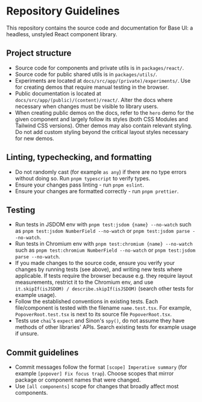 # Repository Guidelines

This repository contains the source code and documentation for Base UI: a headless, unstyled React component library.

## Project structure

- Source code for components and private utils is in `packages/react/`.
- Source code for public shared utils is in `packages/utils/`.
- Experiments are located at `docs/src/app/(private)/experiments/`. Use for creating demos that require manual testing in the browser.
- Public documentation is located at `docs/src/app/(public)/(content)/react/`. Alter the docs where necessary when changes must be visible to library users.
- When creating public demos on the docs, refer to the `hero` demo for the given component and largely follow its styles (both CSS Modules and Tailwind CSS versions). Other demos may also contain relevant styling. Do not add custom styling beyond the critical layout styles necessary for new demos.

## Linting, typechecking, and formatting

- Do not randomly cast (for example `as any`) if there are no type errors without doing so. Run `pnpm typescript` to verify types.
- Ensure your changes pass linting - run `pnpm eslint`.
- Ensure your changes are formatted correctly - run `pnpm prettier`.

## Testing

- Run tests in JSDOM env with `pnpm test:jsdom {name} --no-watch` such as `pnpm test:jsdom NumberField --no-watch` or `pnpm test:jsdom parse --no-watch`.
- Run tests in Chromium env with `pnpm test:chromium {name} --no-watch` such as `pnpm test:chromium NumberField --no-watch` or `pnpm test:jsdom parse --no-watch`.
- If you made changes to the source code, ensure you verify your changes by running tests (see above), and writing new tests where applicable. If tests require the browser because e.g. they require layout measurements, restrict it to the Chromium env, and use `it.skipIf(isJSDOM) / describe.skipIf(isJSDOM)` (search other tests for example usage).
- Follow the established conventions in existing tests. Each file/component is tested with the filename `name.test.tsx`. For example, `PopoverRoot.test.tsx` is next to its source file `PopoverRoot.tsx`.
- Tests use `chai`'s `expect` and Sinon's `spy()`, do not assume they have methods of other libraries' APIs. Search existing tests for example usage if unsure.

## Commit guidelines

- Commit messages follow the format `[scope] Imperative summary` (for example `[popover] Fix focus trap`). Choose scopes that mirror package or component names that were changed.
- Use `[all components]` scope for changes that broadly affect most components.
